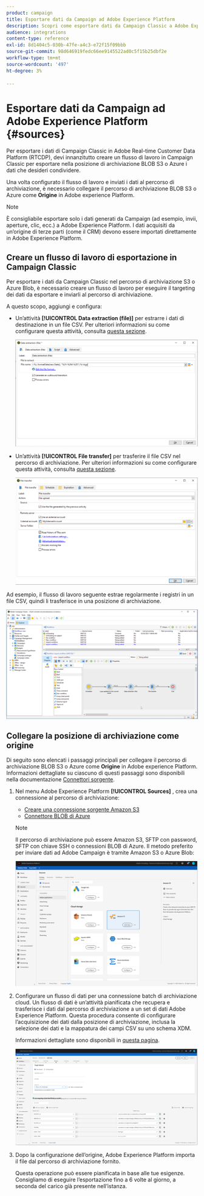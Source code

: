 ```yaml
---
product: campaign
title: Esportare dati da Campaign ad Adobe Experience Platform
description: Scopri come esportare dati da Campaign Classic a Adobe Experience Platform.
audience: integrations
content-type: reference
exl-id: 8d1404c5-030b-47fe-a4c3-e72f15f09bbb
source-git-commit: 98d646919fedc66ee9145522ad0c5f15b25dbf2e
workflow-type: tm+mt
source-wordcount: '497'
ht-degree: 3%

---
```


# Esportare dati da Campaign ad Adobe Experience Platform {#sources}

Per esportare i dati di Campaign Classic in Adobe Real-time Customer Data Platform (RTCDP), devi innanzitutto creare un flusso di lavoro in Campaign Classic per esportare nella posizione di archiviazione BLOB S3 o Azure i dati che desideri condividere.

Una volta configurato il flusso di lavoro e inviati i dati al percorso di archiviazione, è necessario collegare il percorso di archiviazione BLOB S3 o Azure come **Origine** in Adobe experience Platform.

>[!NOTE]
>
>È consigliabile esportare solo i dati generati da Campaign (ad esempio, invii, aperture, clic, ecc.) a Adobe Experience Platform. I dati acquisiti da un’origine di terze parti (come il CRM) devono essere importati direttamente in Adobe Experience Platform.

## Creare un flusso di lavoro di esportazione in Campaign Classic

Per esportare i dati da Campaign Classic nel percorso di archiviazione S3 o Azure Blob, è necessario creare un flusso di lavoro per eseguire il targeting dei dati da esportare e inviarli al percorso di archiviazione.

A questo scopo, aggiungi e configura:

* Un’attività **[!UICONTROL Data extraction (file)]** per estrarre i dati di destinazione in un file CSV. Per ulteriori informazioni su come configurare questa attività, consulta [questa sezione](../../workflow/using/extraction--file-.md).

   ![](assets/rtcdp-extract-file.png)

* Un’attività **[!UICONTROL File transfer]** per trasferire il file CSV nel percorso di archiviazione. Per ulteriori informazioni su come configurare questa attività, consulta [questa sezione](../../workflow/using/file-transfer.md).

   ![](assets/rtcdp-file-transfer.png)

Ad esempio, il flusso di lavoro seguente estrae regolarmente i registri in un file CSV, quindi li trasferisce in una posizione di archiviazione.

![](assets/aep-export.png)

## Collegare la posizione di archiviazione come origine

Di seguito sono elencati i passaggi principali per collegare il percorso di archiviazione BLOB S3 o Azure come **Origine** in Adobe experience Platform. Informazioni dettagliate su ciascuno di questi passaggi sono disponibili nella documentazione [Connettori sorgente](https://experienceleague.adobe.com/docs/experience-platform/sources/home.html).

1. Nel menu Adobe Experience Platform **[!UICONTROL Sources]** , crea una connessione al percorso di archiviazione:

   * [Creare una connessione sorgente Amazon S3](https://experienceleague.adobe.com/docs/experience-platform/sources/ui-tutorials/create/cloud-storage/s3.html)
   * [Connettore BLOB di Azure](https://experienceleague.adobe.com/docs/experience-platform/sources/connectors/cloud-storage/blob.html)

   >[!NOTE]
   >
   >Il percorso di archiviazione può essere Amazon S3, SFTP con password, SFTP con chiave SSH o connessioni BLOB di Azure. Il metodo preferito per inviare dati ad Adobe Campaign è tramite Amazon S3 o Azure Blob:

   ![](assets/rtcdp-connector.png)

1. Configurare un flusso di dati per una connessione batch di archiviazione cloud. Un flusso di dati è un’attività pianificata che recupera e trasferisce i dati dal percorso di archiviazione a un set di dati Adobe Experience Platform. Questa procedura consente di configurare l’acquisizione dei dati dalla posizione di archiviazione, inclusa la selezione dei dati e la mappatura dei campi CSV su uno schema XDM.

   Informazioni dettagliate sono disponibili in [questa pagina](https://experienceleague.adobe.com/docs/experience-platform/sources/ui-tutorials/dataflow/cloud-storage.html).

   ![](assets/rtcdp-map-xdm.png)

1. Dopo la configurazione dell’origine, Adobe Experience Platform importa il file dal percorso di archiviazione fornito.

   Questa operazione può essere pianificata in base alle tue esigenze. Consigliamo di eseguire l’esportazione fino a 6 volte al giorno, a seconda del carico già presente nell’istanza.

